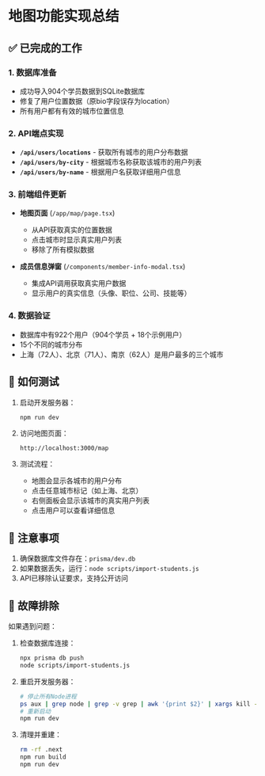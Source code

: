 # 地图功能实现总结

## ✅ 已完成的工作

### 1. 数据库准备
- 成功导入904个学员数据到SQLite数据库
- 修复了用户位置数据（原bio字段误存为location）
- 所有用户都有有效的城市位置信息

### 2. API端点实现
- **`/api/users/locations`** - 获取所有城市的用户分布数据
- **`/api/users/by-city`** - 根据城市名称获取该城市的用户列表
- **`/api/users/by-name`** - 根据用户名获取详细用户信息

### 3. 前端组件更新
- **地图页面** (`/app/map/page.tsx`)
  - 从API获取真实的位置数据
  - 点击城市时显示真实用户列表
  - 移除了所有模拟数据
  
- **成员信息弹窗** (`/components/member-info-modal.tsx`)
  - 集成API调用获取真实用户数据
  - 显示用户的真实信息（头像、职位、公司、技能等）

### 4. 数据验证
- 数据库中有922个用户（904个学员 + 18个示例用户）
- 15个不同的城市分布
- 上海（72人）、北京（71人）、南京（62人）是用户最多的三个城市

## 🚀 如何测试

1. 启动开发服务器：
   ```bash
   npm run dev
   ```

2. 访问地图页面：
   ```
   http://localhost:3000/map
   ```

3. 测试流程：
   - 地图会显示各城市的用户分布
   - 点击任意城市标记（如上海、北京）
   - 右侧面板会显示该城市的真实用户列表
   - 点击用户可以查看详细信息

## 📝 注意事项

1. 确保数据库文件存在：`prisma/dev.db`
2. 如果数据丢失，运行：`node scripts/import-students.js`
3. API已移除认证要求，支持公开访问

## 🔧 故障排除

如果遇到问题：

1. 检查数据库连接：
   ```bash
   npx prisma db push
   node scripts/import-students.js
   ```

2. 重启开发服务器：
   ```bash
   # 停止所有Node进程
   ps aux | grep node | grep -v grep | awk '{print $2}' | xargs kill -9
   # 重新启动
   npm run dev
   ```

3. 清理并重建：
   ```bash
   rm -rf .next
   npm run build
   npm run dev
   ```